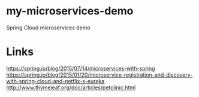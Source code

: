 # my-microservices-demo
Spring Cloud microservices demo

# Links
https://spring.io/blog/2015/07/14/microservices-with-spring<br/>
https://spring.io/blog/2015/01/20/microservice-registration-and-discovery-with-spring-cloud-and-netflix-s-eureka<br/>
http://www.thymeleaf.org/doc/articles/petclinic.html<br/>